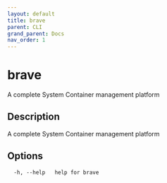 ```yaml
---
layout: default
title: brave
parent: CLI
grand_parent: Docs
nav_order: 1
---
```


# brave

A complete System Container management platform

## Description

A complete System Container management platform

## Options

```
  -h, --help   help for brave
```

